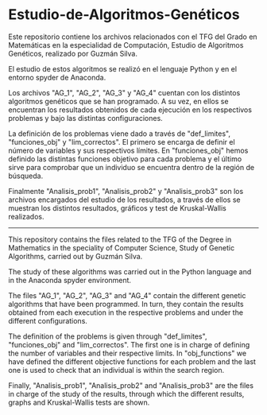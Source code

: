 # Estudio-de-Algoritmos-Genéticos
Este repositorio contiene los archivos relacionados con el TFG del Grado en Matemáticas en la especialidad de Computación, Estudio de Algoritmos Genéticos, realizado por Guzmán Silva. 

El estudio de estos algoritmos se realizó en el lenguaje Python y en el entorno spyder de Anaconda.

Los archivos "AG_1", "AG_2", "AG_3" y "AG_4" cuentan con los distintos algoritmos genéticos que se han programado. A su vez, en ellos se encuentran los resultados obtenidos de cada ejecución en los respectivos problemas y bajo las distintas configuraciones.

La definición de los problemas viene dado a través de "def_limites", "funciones_obj" y "lim_correctos". El primero se encarga de definir el número de variables y sus respectivos límites. En "funciones_obj" hemos definido las distintas funciones objetivo para cada problema y el último sirve para comprobar que un individuo se encuentra dentro de la región de búsqueda.

Finalmente "Analisis_prob1", "Analisis_prob2" y "Analisis_prob3" son los archivos encargados del estudio de los resultados, a través de ellos se muestran los distintos resultados, gráficos y test de Kruskal-Wallis realizados.


--------------------------------------------------

This repository contains the files related to the TFG of the Degree in Mathematics in the speciality of Computer Science, Study of Genetic Algorithms, carried out by Guzmán Silva. 

The study of these algorithms was carried out in the Python language and in the Anaconda spyder environment.

The files "AG_1", "AG_2", "AG_3" and "AG_4" contain the different genetic algorithms that have been programmed. In turn, they contain the results obtained from each execution in the respective problems and under the different configurations.

The definition of the problems is given through "def_limites", "funciones_obj" and "lim_correctos". The first one is in charge of defining the number of variables and their respective limits. In "obj_functions" we have defined the different objective functions for each problem and the last one is used to check that an individual is within the search region.

Finally, "Analisis_prob1", "Analisis_prob2" and "Analisis_prob3" are the files in charge of the study of the results, through which the different results, graphs and Kruskal-Wallis tests are shown.

